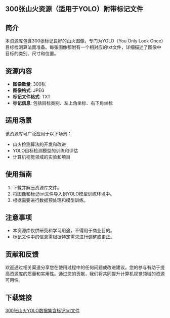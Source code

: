 ## 300张山火资源（适用于YOLO）附带标记文件

## 简介
本资源库包含300张标记良好的山火图像，专门为YOLO（You Only Look Once）目标检测算法而准备。每张图像都附有一个相对应的txt文件，详细描述了图像中目标的类别、尺寸和位置。

## 资源内容
- **图像数量**: 300张
- **图像格式**: JPEG
- **标记文件格式**: TXT
- **标记信息**: 包括目标类别、左上角坐标、右下角坐标

## 适用场景
该资源库可广泛应用于以下场景：
- 山火检测算法的开发和改进
- YOLO目标检测模型的训练和评估
- 计算机视觉领域的实验和项目

## 使用指南
1. 下载并解压资源库文件。
2. 将图像和标记txt文件导入到YOLO模型训练环境中。
3. 根据需要进行数据预处理和模型训练。

## 注意事项
- 本资源库仅供研究和学习用途，不得用于商业目的。
- 标记文件中的信息需根据特定需求进行调整或更正。

## 贡献和反馈
欢迎通过相关渠道分享您在使用过程中的任何问题或改进建议。您的参与有助于提高资源库的质量和实用性。通过您的贡献，我们将共同提升计算机视觉领域的资源可用性。

## 下载链接

[300张山火YOLO数据集含标记txt文件](https://pan.quark.cn/s/8e3292724f12)